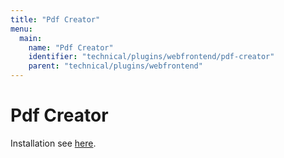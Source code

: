 ```yaml
---
title: "Pdf Creator"
menu:
  main:
    name: "Pdf Creator"
    identifier: "technical/plugins/webfrontend/pdf-creator"
    parent: "technical/plugins/webfrontend"
---
```


# Pdf Creator

Installation see [here](/en/sysadmin/configuration/easydb-server.yml/plugins/pdf-creator/).
